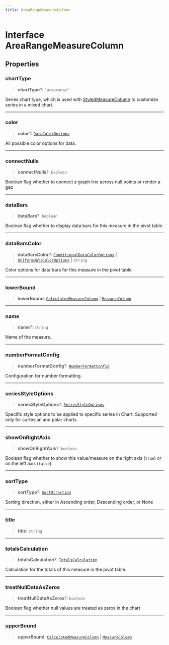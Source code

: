 ```yaml
---
title: AreaRangeMeasureColumn
---
```


# Interface AreaRangeMeasureColumn

## Properties

### chartType

> **chartType**?: `"arearange"`

Series chart type, which is used with [StyledMeasureColumn](interface.StyledMeasureColumn.md) to customize
series in a mixed chart.

***

### color

> **color**?: [`DataColorOptions`](../type-aliases/type-alias.DataColorOptions.md)

All possible color options for data.

***

### connectNulls

> **connectNulls**?: `boolean`

Boolean flag whether to connect a graph line across null points or render a gap

***

### dataBars

> **dataBars**?: `boolean`

Boolean flag whether to display data bars for this measure in the pivot table.

***

### dataBarsColor

> **dataBarsColor**?: [`ConditionalDataColorOptions`](../type-aliases/type-alias.ConditionalDataColorOptions.md) \| [`UniformDataColorOptions`](../type-aliases/type-alias.UniformDataColorOptions.md) \| `string`

Color options for data bars for this measure in the pivot table

***

### lowerBound

> **lowerBound**: [`CalculatedMeasureColumn`](../../sdk-data/interfaces/interface.CalculatedMeasureColumn.md) \| [`MeasureColumn`](../../sdk-data/interfaces/interface.MeasureColumn.md)

***

### name

> **name**?: `string`

Name of the measure.

***

### numberFormatConfig

> **numberFormatConfig**?: [`NumberFormatConfig`](../type-aliases/type-alias.NumberFormatConfig.md)

Configuration for number formatting.

***

### seriesStyleOptions

> **seriesStyleOptions**?: [`SeriesStyleOptions`](../type-aliases/type-alias.SeriesStyleOptions.md)

Specific style options to be applied to specific series in Chart.
Supported only for cartesian and polar charts.

***

### showOnRightAxis

> **showOnRightAxis**?: `boolean`

Boolean flag whether to show this value/measure
on the right axis (`true`) or on the left axis (`false`).

***

### sortType

> **sortType**?: [`SortDirection`](../type-aliases/type-alias.SortDirection.md)

Sorting direction, either in Ascending order, Descending order, or None

***

### title

> **title**: `string`

***

### totalsCalculation

> **totalsCalculation**?: [`TotalsCalculation`](../../sdk-data/type-aliases/type-alias.TotalsCalculation.md)

Calculation for the totals of this measure in the pivot table.

***

### treatNullDataAsZeros

> **treatNullDataAsZeros**?: `boolean`

Boolean flag whether null values are treated as zeros in the chart

***

### upperBound

> **upperBound**: [`CalculatedMeasureColumn`](../../sdk-data/interfaces/interface.CalculatedMeasureColumn.md) \| [`MeasureColumn`](../../sdk-data/interfaces/interface.MeasureColumn.md)
